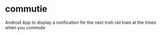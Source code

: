 # commutie
Android App to display a notification for the next Irish rail train at the times when you commute
